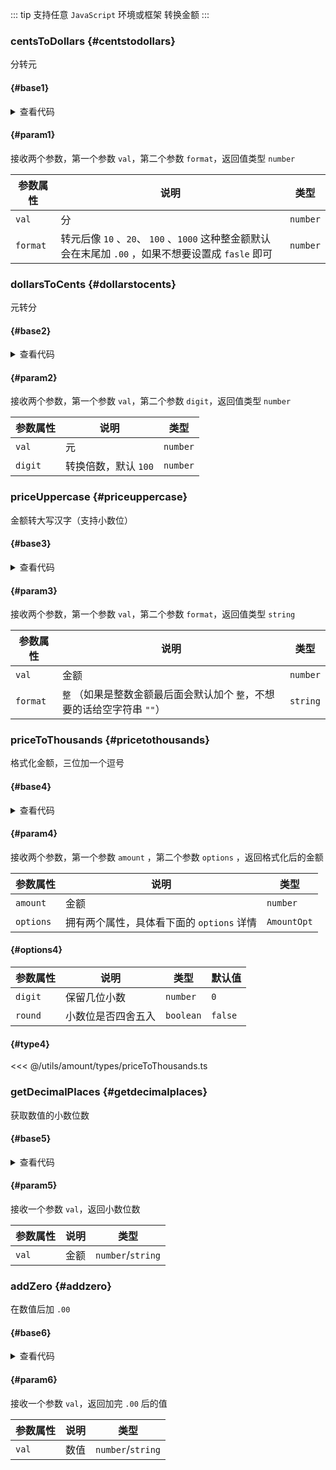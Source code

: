 <script setup>
import { useAddNumInOutlineLabel } from '../../.vitepress/utils/createElement.ts'
useAddNumInOutlineLabel(6)

import centsToDollars from './centsToDollars.vue'
import dollarsToCents from './dollarsToCents.vue'
import priceUppercase from './priceUppercase.vue'
import priceToThousands from './priceToThousands.vue'
import getDecimalPlaces from './getDecimalPlaces.vue'
import addZero from './addZero.vue'
</script>

::: tip 支持任意 `JavaScript` 环境或框架
转换金额
:::

### centsToDollars {#centstodollars}

分转元

<div class="pure-border">

#### <divider-base /> {#base1}

<centsToDollars />

<details>

<summary>查看代码</summary>

<<< @/utils/amount/centsToDollars.vue

</details>

#### <divider-param /> {#param1}

接收两个参数，第一个参数 `val`，第二个参数 `format`，返回值类型 `number`

| **参数属性** | **说明**                                                                                             | **类型** |
| ------------ | ---------------------------------------------------------------------------------------------------- | -------- |
| `val`        | 分                                                                                                   | `number` |
| `format`     | 转元后像 `10` 、`20`、 `100` 、`1000` 这种整金额默认会在末尾加 `.00` ，如果不想要设置成 `fasle` 即可 | `number` |

</div>

### dollarsToCents {#dollarstocents}

元转分

<div class="pure-border">

#### <divider-base /> {#base2}

<dollarsToCents />

<details>

<summary>查看代码</summary>

<<< @/utils/amount/dollarsToCents.vue

</details>

#### <divider-param /> {#param2}

接收两个参数，第一个参数 `val`，第二个参数 `digit`，返回值类型 `number`

| **参数属性** | **说明**             | **类型** |
| ------------ | -------------------- | -------- |
| `val`        | 元                   | `number` |
| `digit`      | 转换倍数，默认 `100` | `number` |

</div>

### priceUppercase {#priceuppercase}

金额转大写汉字（支持小数位）

<div class="pure-border">

#### <divider-base /> {#base3}

<priceUppercase />

<details>

<summary>查看代码</summary>

<<< @/utils/amount/priceUppercase.vue

</details>

#### <divider-param /> {#param3}

接收两个参数，第一个参数 `val`，第二个参数 `format`，返回值类型 `string`

| **参数属性** | **说明**                                                                | **类型** |
| ------------ | ----------------------------------------------------------------------- | -------- |
| `val`        | 金额                                                                    | `number` |
| `format`     | `整` （如果是整数金额最后面会默认加个 `整`，不想要的话给空字符串 `""`） | `string` |

</div>

### priceToThousands {#pricetothousands}

格式化金额，三位加一个逗号

<div class="pure-border">

#### <divider-base /> {#base4}

<priceToThousands />

<details>

<summary>查看代码</summary>

<<< @/utils/amount/priceToThousands.vue

</details>

#### <divider-param /> {#param4}

接收两个参数，第一个参数 `amount` ，第二个参数 `options` ，返回格式化后的金额

| **参数属性** | **说明**                                  | **类型**    |
| ------------ | ----------------------------------------- | ----------- |
| `amount`     | 金额                                      | `number`    |
| `options`    | 拥有两个属性，具体看下面的 `options` 详情 | `AmountOpt` |

#### <divider-options /> {#options4}

| **参数属性** | **说明**           | **类型**  | **默认值** |
| ------------ | ------------------ | --------- | ---------- |
| `digit`      | 保留几位小数       | `number`  | `0`        |
| `round`      | 小数位是否四舍五入 | `boolean` | `false`    |

#### <divider-type /> {#type4}

<<< @/utils/amount/types/priceToThousands.ts

</div>

### getDecimalPlaces {#getdecimalplaces}

获取数值的小数位数

<div class="pure-border">

#### <divider-base /> {#base5}

<getDecimalPlaces />

<details>

<summary>查看代码</summary>

<<< @/utils/amount/getDecimalPlaces.vue

</details>

#### <divider-param /> {#param5}

接收一个参数 `val`，返回小数位数

| **参数属性** | **说明** | **类型**          |
| ------------ | -------- | ----------------- |
| `val`        | 金额     | `number`/`string` |

</div>

### addZero {#addzero}

在数值后加 `.00`

<div class="pure-border">

#### <divider-base /> {#base6}

<addZero />

<details>

<summary>查看代码</summary>

<<< @/utils/amount/addZero.vue

</details>

#### <divider-param /> {#param6}

接收一个参数 `val`，返回加完 `.00` 后的值

| **参数属性** | **说明** | **类型**          |
| ------------ | -------- | ----------------- |
| `val`        | 数值     | `number`/`string` |

</div>
